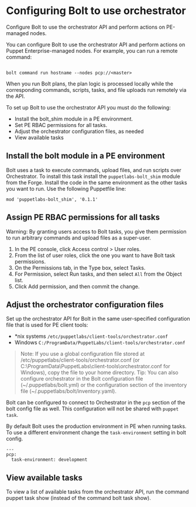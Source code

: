 
# Configuring Bolt to use orchestrator

Configure Bolt to use the orchestrator API and perform actions on PE-managed nodes.

You can configure Bolt to use the orchestrator API and perform actions on
Puppet Enterprise-managed nodes. For example, you can run a remote command:

```

bolt command run hostname --nodes pcp://<master>
```

When you run Bolt plans, the plan logic is processed locally while the
corresponding commands, scripts, tasks, and file uploads run remotely via the
API.

To set up Bolt to use the orchestrator API you must do the following:

- Install the bolt_shim module in a PE environment.
- Set PE RBAC permissions for all tasks.
- Adjust the orchestrator configuration files, as needed
- View available tasks

## Install the bolt module in a PE environment

Bolt uses a task to execute commands, upload files, and run scripts over
Orchestrator. To install this task install the `puppetlabs-bolt_shim` module
from the Forge. Install the code in the same environment as the other tasks you
want to run. Use the following Puppetfile line:

```
mod 'puppetlabs-bolt_shim', '0.1.1'
```

## Assign PE RBAC permissions for all tasks

Warning: By granting users access to Bolt tasks, you give them permission to
run arbitrary commands and upload files as a super-user.

1. In the PE console, click Access control > User roles.
2. From the list of user roles, click the one you want to have Bolt task    permissions.
3. On the Permissions tab, in the Type box, select Tasks.
4. For Permission, select Run tasks, and then select `All` from the Object list.
5. Click Add permission, and then commit the change.

## Adjust the orchestrator configuration files

Set up the orchestrator API for Bolt in the same user-specified configuration
file that is used for PE client tools:

- *nix systems `/etc/puppetlabs/client-tools/orchestrator.conf`
- Windows `C:/ProgramData/PuppetLabs/client-tools/orchestrator.conf`

> Note: If you use a global configuration file stored at
> /etc/puppetlabs/client-tools/orchestrator.conf (or
> C:\ProgramData\PuppetLabs\client-tools\orchestrator.conf for Windows), copy the
> file to your home directory.  Tip: You can also configure orchestrator in the
> Bolt configuration file (~/.puppetlabs/bolt.yml) or the configuration section
> of the inventory file (~/.puppetlabs/bolt/inventory.yaml).

Bolt can be configured to connect to Orchestrator in the `pcp` section of the
bolt config file as well. This configuration will not be shared with `puppet
task`.

By default Bolt uses the production environment in PE
when running tasks. To use a different environment change the
`task-environment` setting in bolt config.

```
---
pcp:
  task-environment: development
```

## View available tasks

To view a list of available tasks from the orchestrator API, run the command
puppet task show (instead of the command bolt task show).
